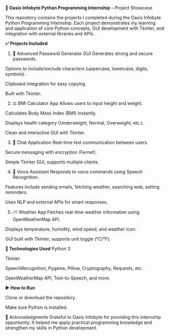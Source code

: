 **🌟 Oasis Infobyte Python Programming Internship** – Project Showcase

This repository contains the projects I completed during the Oasis Infobyte Python Programming Internship. Each project demonstrates my learning and application of core Python concepts, GUI development with Tkinter, and integration with external libraries and APIs.

**✅ Projects Included**
1. 🧮 Advanced Password Generator GUI
Generates strong and secure passwords.

Options to include/exclude characters (uppercase, lowercase, digits, symbols).

Clipboard integration for easy copying.

Built with Tkinter.

2. ⚖️ BMI Calculator App
Allows users to input height and weight.

Calculates Body Mass Index (BMI) instantly.

Displays health category (Underweight, Normal, Overweight, etc.).

Clean and interactive GUI with Tkinter.

3. 💬 Chat Application
Real-time text communication between users.

Secure messaging with encryption (Fernet).

Simple Tkinter GUI, supports multiple clients.

4. 🎤 Voice Assistant
Responds to voice commands using Speech Recognition.

Features include sending emails, fetching weather, searching web, setting reminders.

Uses NLP and external APIs for smart responses.

5. ⛅ Weather App
Fetches real-time weather information using OpenWeatherMap API.

Displays temperature, humidity, wind speed, and weather icon.

GUI built with Tkinter; supports unit toggle (°C/°F).

**📌 Technologies Used**
Python 3

Tkinter

SpeechRecognition, Pygame, Pillow, Cryptography, Requests, etc.

OpenWeatherMap API, Text-to-Speech, and more.

**▶️ How to Run**

Clone or download the repository.

Make sure Python is installed.

🙌 Acknowledgments
Grateful to Oasis Infobyte for providing this internship opportunity. It helped me apply practical programming knowledge and strengthen my skills in Python development.
